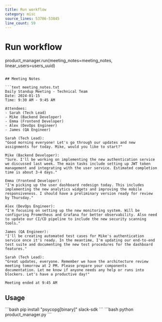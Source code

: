 ```yaml
---
title: Run workflow
category: misc
source_lines: 53786-53845
line_count: 59
---
```


# Run workflow
product_manager.run(meeting_notes=meeting_notes, linear_users=users_uuid)
```

## Meeting Notes

```text meeting_notes.txt
Daily Standup Meeting - Technical Team
Date: 2024-01-15
Time: 9:30 AM - 9:45 AM

Attendees:
- Sarah (Tech Lead)
- Mike (Backend Developer)
- Emma (Frontend Developer)
- Alex (DevOps Engineer)
- James (QA Engineer)

Sarah (Tech Lead):
"Good morning everyone! Let's go through our updates and new assignments for today. Mike, would you like to start?"

Mike (Backend Developer):
"Sure. I'll be working on implementing the new authentication service we discussed last week. The main tasks include setting up JWT token management and integrating with the user service. Estimated completion time is about 3-4 days."

Emma (Frontend Developer):
"I'm picking up the user dashboard redesign today. This includes implementing the new analytics widgets and improving the mobile responsiveness. I should have a preliminary version ready for review by Thursday."

Alex (DevOps Engineer):
"I'm focusing on setting up the new monitoring system. Will be configuring Prometheus and Grafana for better observability. Also need to update our CI/CD pipeline to include the new security scanning tools."

James (QA Engineer):
"I'll be creating automated test cases for Mike's authentication service once it's ready. In the meantime, I'm updating our end-to-end test suite and documenting the new test procedures for the dashboard features."

Sarah (Tech Lead):
"Great updates, everyone. Remember we have the architecture review meeting tomorrow at 2 PM. Please prepare your components documentation. Let me know if anyone needs any help or runs into blockers. Let's have a productive day!"

Meeting ended at 9:45 AM

```

## Usage

<Steps>
  <Snippet file="create-venv-step.mdx" />

  <Step title="Install libraries">
    ```bash
    pip install "psycopg[binary]" slack-sdk
    ```
  </Step>

  <Step title="Run the agent">
    ```bash
    python product_manager.py
    ```
  </Step>
</Steps>


